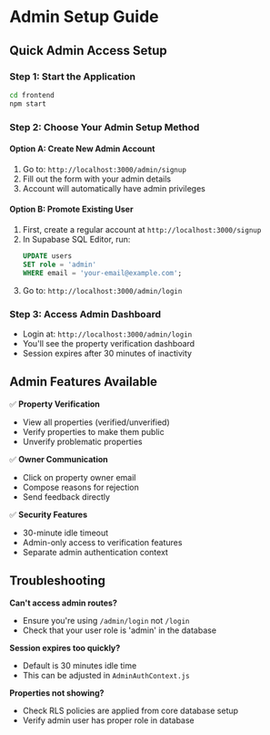 # Admin Setup Guide

## Quick Admin Access Setup

### Step 1: Start the Application
```bash
cd frontend
npm start
```

### Step 2: Choose Your Admin Setup Method

#### Option A: Create New Admin Account
1. Go to: `http://localhost:3000/admin/signup`
2. Fill out the form with your admin details
3. Account will automatically have admin privileges

#### Option B: Promote Existing User
1. First, create a regular account at `http://localhost:3000/signup`
2. In Supabase SQL Editor, run:
   ```sql
   UPDATE users 
   SET role = 'admin' 
   WHERE email = 'your-email@example.com';
   ```
3. Go to: `http://localhost:3000/admin/login`

### Step 3: Access Admin Dashboard
- Login at: `http://localhost:3000/admin/login`
- You'll see the property verification dashboard
- Session expires after 30 minutes of inactivity

## Admin Features Available

✅ **Property Verification**
- View all properties (verified/unverified)
- Verify properties to make them public
- Unverify problematic properties

✅ **Owner Communication**
- Click on property owner email
- Compose reasons for rejection
- Send feedback directly

✅ **Security Features**
- 30-minute idle timeout
- Admin-only access to verification features
- Separate admin authentication context

## Troubleshooting

**Can't access admin routes?**
- Ensure you're using `/admin/login` not `/login`
- Check that your user role is 'admin' in the database

**Session expires too quickly?**
- Default is 30 minutes idle time
- This can be adjusted in `AdminAuthContext.js`

**Properties not showing?**
- Check RLS policies are applied from core database setup
- Verify admin user has proper role in database
